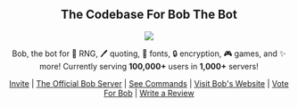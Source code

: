 <div align="center">
    <h2>The Codebase For Bob The Bot</h2>
    <img src="https://bobthebot.net/assets/images/bob.png">

<p>Bob, the bot for 🎲 RNG, 🖊️ quoting, 📜 fonts, 🔒 encryption, 🎮 games, and ✨ more! Currently serving <b>100,000+</b> users in <b>1,000+</b> servers!</p>

<a href="https://discord.com/oauth2/authorize?client_id=705680059809398804&permissions=1110719392886&scope=bot%20applications.commands">Invite</a>
<span>|
<a href="https://discord.com/invite/HvGMRZD8jQ">The Official Bob Server</a>
<span>|
<a href="https://docs.bobthebot.net">See Commands</a>
<span>|
<a href="https://bobthebot.net">Visit Bob's Website</a>
<span>|
<a href="https://top.gg/bot/705680059809398804/vote">Vote For Bob</a>
<span>|
<a href="https://top.gg/bot/705680059809398804">Write a Review</a>
</div>


